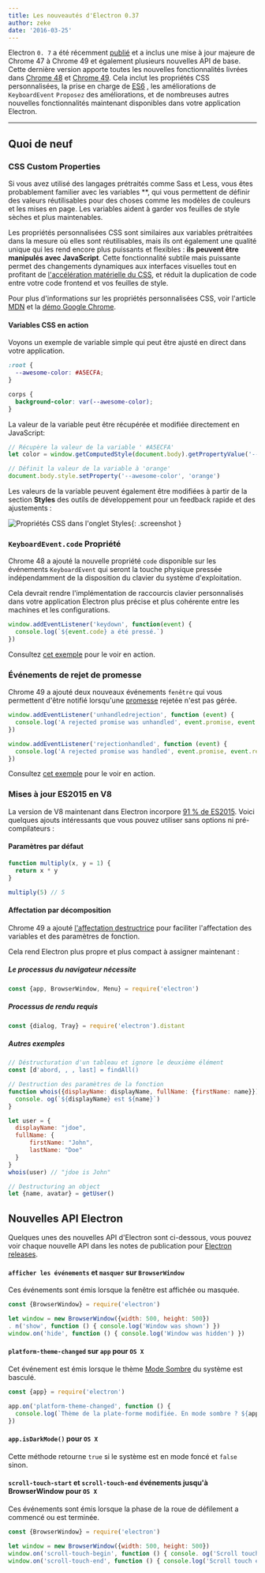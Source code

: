```yaml
---
title: Les nouveautés d'Electron 0.37
author: zeke
date: '2016-03-25'
---
```


Electron `0. 7` a été récemment [publié](https://github.com/electron/electron/releases) et a inclus une mise à jour majeure de Chrome 47 à Chrome 49 et également plusieurs nouvelles API de base. Cette dernière version apporte toutes les nouvelles fonctionnalités livrées dans [Chrome 48](http://blog.chromium.org/2015/12/chrome-48-beta-present-to-cast-devices_91.html) et [Chrome 49](http://blog.chromium.org/2016/02/chrome-49-beta-css-custom-properties.html). Cela inclut les propriétés CSS personnalisées, la prise en charge de [ES6](http://www.ecma-international.org/ecma-262/6.0/) , les améliorations de `KeyboardEvent` `Proposez` des améliorations, et de nombreuses autres nouvelles fonctionnalités maintenant disponibles dans votre application Electron.

---

## Quoi de neuf

### CSS Custom Properties

Si vous avez utilisé des langages prétraités comme Sass et Less, vous êtes probablement familier avec les variables **, qui vous permettent de définir des valeurs réutilisables pour des choses comme les modèles de couleurs et les mises en page. Les variables aident à garder vos feuilles de style sèches et plus maintenables.

Les propriétés personnalisées CSS sont similaires aux variables prétraitées dans la mesure où elles sont réutilisables, mais ils ont également une qualité unique qui les rend encore plus puissants et flexibles : **ils peuvent être manipulés avec JavaScript**. Cette fonctionnalité subtile mais puissante permet des changements dynamiques aux interfaces visuelles tout en profitant de [l'accélération matérielle du CSS](https://developer.mozilla.org/en-US/Apps/Fundamentals/Performance/Performance_fundamentals#Use_CSS_animations_and_transitions), et réduit la duplication de code entre votre code frontend et vos feuilles de style.

Pour plus d'informations sur les propriétés personnalisées CSS, voir l'article [MDN](https://developer.mozilla.org/en-US/docs/Web/CSS/Using_CSS_variables) et la [démo Google Chrome](https://googlechrome.github.io/samples/css-custom-properties/).

#### Variables CSS en action

Voyons un exemple de variable simple qui peut être ajusté en direct dans votre application.

```css
:root {
  --awesome-color: #A5ECFA;
}

corps {
  background-color: var(--awesome-color);
}
```

La valeur de la variable peut être récupérée et modifiée directement en JavaScript:

```js
// Récupère la valeur de la variable ' #A5ECFA'
let color = window.getComputedStyle(document.body).getPropertyValue('--awesome-color')

// Définit la valeur de la variable à 'orange'
document.body.style.setProperty('--awesome-color', 'orange')
```

Les valeurs de la variable peuvent également être modifiées à partir de la section **Styles** des outils de développement pour un feedback rapide et des ajustements :

![Propriétés CSS dans l'onglet Styles](https://cloud.githubusercontent.com/assets/671378/13991612/1d10eb9c-f0d6-11e5-877b-c4dbc59f1209.gif){: .screenshot }

### `KeyboardEvent.code` Propriété

Chrome 48 a ajouté la nouvelle propriété `code` disponible sur les événements `KeyboardEvent` qui seront la touche physique pressée indépendamment de la disposition du clavier du système d'exploitation.

Cela devrait rendre l'implémentation de raccourcis clavier personnalisés dans votre application Electron plus précise et plus cohérente entre les machines et les configurations.

```js
window.addEventListener('keydown', function(event) {
  console.log(`${event.code} a été pressé.`)
})
```

Consultez [cet exemple](https://googlechrome.github.io/samples/keyboardevent-code-attribute/) pour le voir en action.

### Événements de rejet de promesse

Chrome 49 a ajouté deux nouveaux événements `fenêtre` </code> qui vous permettent d'être notifié lorsqu'une [promesse](https://developer.mozilla.org/en-US/docs/Web/JavaScript/Reference/Global_Objects/Promise) rejetée n'est pas gérée.

```js
window.addEventListener('unhandledrejection', function (event) {
  console.log('A rejected promise was unhandled', event.promise, event.reason)
})

window.addEventListener('rejectionhandled', function (event) {
  console.log('A rejected promise was handled', event.promise, event.reason)
})
```

Consultez [cet exemple](https://googlechrome.github.io/samples/promise-rejection-events/index.html) pour le voir en action.

### Mises à jour ES2015 en V8

La version de V8 maintenant dans Electron incorpore [91 % de ES2015](https://kangax.github.io/compat-table/es6/#chrome49). Voici quelques ajouts intéressants que vous pouvez utiliser sans options ni pré-compilateurs :

#### Paramètres par défaut

```js
function multiply(x, y = 1) {
  return x * y
}

multiply(5) // 5
```

#### Affectation par décomposition

Chrome 49 a ajouté [l'affectation destructrice](https://developer.mozilla.org/en-US/docs/Web/JavaScript/Reference/Operators/Destructuring_assignment) pour faciliter l'affectation des variables et des paramètres de fonction.

Cela rend Electron plus propre et plus compact à assigner maintenant :

##### Le processus du navigateur nécessite

```js
const {app, BrowserWindow, Menu} = require('electron')
```

##### Processus de rendu requis

```js
const {dialog, Tray} = require('electron').distant
```

##### Autres exemples

```js
// Déstructuration d'un tableau et ignore le deuxième élément
const [d'abord, , , last] = findAll()

// Destruction des paramètres de la fonction
function whois({displayName: displayName, fullName: {firstName: name}}){
  console. og(`${displayName} est ${name}`)
}

let user = {
  displayName: "jdoe",
  fullName: {
      firstName: "John",
      lastName: "Doe"
  }
}
whois(user) // "jdoe is John"

// Destructuring an object
let {name, avatar} = getUser()
```

## Nouvelles API Electron

Quelques unes des nouvelles API d'Electron sont ci-dessous, vous pouvez voir chaque nouvelle API dans les notes de publication pour [Electron releases](https://github.com/electron/electron/releases).

#### `afficher les événements` et `masquer` sur `BrowserWindow`

Ces événements sont émis lorsque la fenêtre est affichée ou masquée.

```js
const {BrowserWindow} = require('electron')

let window = new BrowserWindow({width: 500, height: 500})
. n('show', function () { console.log('Window was shown') })
window.on('hide', function () { console.log('Window was hidden') })
```

#### `platform-theme-changed` sur `app` pour `OS X`

Cet événement est émis lorsque le thème [Mode Sombre](https://discussions.apple.com/thread/6661740) du système est basculé.

```js
const {app} = require('electron')

app.on('platform-theme-changed', function () {
  console.log(`Thème de la plate-forme modifiée. En mode sombre ? ${app.isDarkMode()}`)
})
```

#### `app.isDarkMode()` pour `OS X`

Cette méthode retourne `true` si le système est en mode foncé et `false` sinon.

#### `scroll-touch-start` et `scroll-touch-end` événements jusqu'à BrowserWindow pour `OS X`

Ces événements sont émis lorsque la phase de la roue de défilement a commencé ou est terminée.

```js
const {BrowserWindow} = require('electron')

let window = new BrowserWindow({width: 500, height: 500})
window.on('scroll-touch-begin', function () { console. og('Scroll touch started') })
window.on('scroll-touch-end', function () { console.log('Scroll touch ended') })
```


